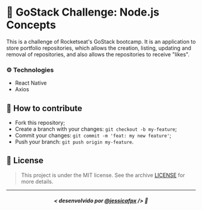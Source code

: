 # 🚀 GoStack Challenge: Node.js Concepts
This is a challenge of Rocketseat's GoStack bootcamp. It is an application to store portfolio repositories, which allows the creation, listing, updating and removal of repositories, and also allows the repositories to receive "likes".

### ⚙️ Technologies
- React Native
- Axios

## 🤔 How to contribute

- Fork this repository;
- Create a branch with your changes: `git checkout -b my-feature`;
- Commit your changes: `git commit -m 'feat: my new feature'`;
- Push your branch: `git push origin my-feature`.

## 📜 License

> This project is under the MIT license. See the archive [LICENSE](https://github.com/jessicafpx/gostack-desafio-conceitos-react-native/blob/master/LICENSE.md) for more details.
---

##### <p align="center"> <strong> < desenvolvido por <a href="github.com/jessicafpx"> @jessicafpx</a> /></strong> 👋
